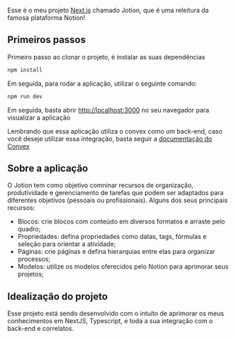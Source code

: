 Esse é o meu projeto [Next.js](https://nextjs.org/) chamado Jotion, que é uma releitura da famosa plataforma Notion!

## Primeiros passos

Primeiro passo ao clonar o projeto, é instalar as suas dependências
```bash
npm install
```

Em seguida, para rodar a aplicação, utilizar o seguinte comando:

```bash
npm run dev
```

Em seguida, basta abrir [http://localhost:3000](http://localhost:3000) no seu navegador para visualizar a aplicação

Lembrando que essa aplicação utiliza o convex como um back-end, caso você deseje utilizar essa integração, basta seguir a [documentação do Convex](https://docs.convex.dev/get-started)

## Sobre a aplicação
O Jotion tem como objetivo comninar recursos de organização, produtividade e gerenciamento de tarefas que podem ser adaptados para diferentes objetivos (pessoais ou profissionais).
Alguns dos seus principais recursos: 
- Blocos: crie blocos com conteúdo em diversos formatos e arraste pelo quadro;
- Propriedades: defina propriedades como datas, tags, fórmulas e seleção para orientar a atividade;
- Páginas: crie páginas e defina hierarquias entre elas para organizar processos;
- Modelos: utilize os modelos oferecidos pelo Notion para aprimorar seus projetos;

## Idealização do projeto
Esse projeto está sendo desenvolvido com o intuíto de aprimorar os meus conhecimentos em NextJS, Typescript, e toda a sua integração com
o back-end e correlatos.
